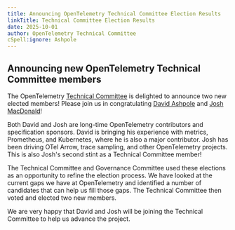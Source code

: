 ```yaml
---
title: Announcing OpenTelemetry Technical Committee Election Results
linkTitle: Technical Committee Election Results
date: 2025-10-01
author: OpenTelemetry Technical Committee
cSpell:ignore: Ashpole
---
```


## Announcing new OpenTelemetry Technical Committee members

The OpenTelemetry
[Technical Committee](https://github.com/open-telemetry/community/blob/main/community-members.md)
is delighted to announce two new elected members! Please join us in
congratulating [David Ashpole](https://github.com/dashpole) and
[Josh MacDonald](https://github.com/jmacd)!

Both David and Josh are long-time OpenTelemetry contributors and specification
sponsors. David is bringing his experience with metrics, Prometheus, and
Kubernetes, where he is also a major contributor. Josh has been driving OTel
Arrow, trace sampling, and other OpenTelemetry projects. This is also Josh's
second stint as a Technical Committee member!

The Technical Committee and Governance Committee used these elections as an
opportunity to refine the election process. We have looked at the current gaps
we have at OpenTelemetry and identified a number of candidates that can help us
fill those gaps. The Technical Committee then voted and elected two new members.

We are very happy that David and Josh will be joining the Technical Committee to
help us advance the project.
